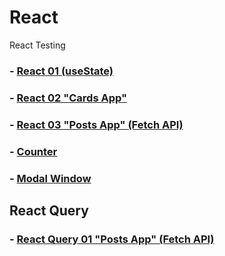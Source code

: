 ﻿# React
React Testing
### - [React 01   (useState)](https://github.com/AndriiKot/React_only__01)
### - [React 02   "Cards App"](https://github.com/AndriiKot/React_only__02)
### - [React 03   "Posts App" (Fetch API)](https://github.com/AndriiKot/React_03)
### - [Counter](https://github.com/AndriiKot/React/tree/main/Counter)
### - [Modal Window](https://github.com/AndriiKot/React/tree/main/Modal_Window)

## React Query 

### - [React Query 01   "Posts App" (Fetch API)](https://github.com/AndriiKot/React_Query__01.git)

